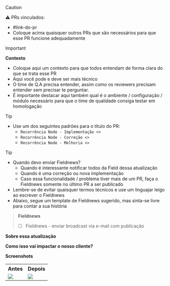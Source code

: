 
> [!CAUTION]
> ⚠️ PRs vinculados:
> - #link-do-pr
> - Coloque acima quaisquer outros PRs que são necessários para que esse PR funcione adequadamente

> [!IMPORTANT]
> **Contexto**
> - Coloque aqui um contexto para que todos entendam de forma clara do que se trata esse PR
> - Aqui você pode e deve ser mais técnico
> - O time de Q.A precisa entender, assim como os reviewers precisam entender sem precisar te perguntar.
> - É importante destacar aqui também qual é o ambiente / configuração / módulo necessário para que o time de qualidade consiga testar em homologação


> [!TIP]
> - Use um dos seguintes padrões para o título do PR:
>   - `Recorrência Node - Implementação <>`
>   - `Recorrência Node - Correção <>`
>   - `Recorrência Node - Melhoria <>`

> [!TIP]
> - Quando devo enviar Fieldnews?
>   - Quando é interessante notificar todos da Field dessa atualização
>   - Quando é uma correção ou nova implementação
>   - Caso essa funcionalidade / problema tiver mais de um PR, faça o Fieldnews somente no último PR a ser publicado
> - Lembre-se de evitar quaisquer termos técnicos e use um linguajar leigo ao escrever o Fieldnews
> - Abaixo, segue um template de Fieldnews sugerido, mas sinta-se livre para contar a sua história
>

> **Fieldnews**
> - [ ] Fieldnews - enviar broadcast via e-mail com publicação

<!-- Init:FieldnewsEmailContent -->

**Sobre essa atualização**
<!--
Descreva aqui, de forma leiga, o que esse PR faz / corrige / atualiza / melhora
-->

**Como isso vai impactar o nosso cliente?**
<!--
Descreva aqui como essa correção / nova funcionalidade vai impactar o nosso cliente, seja fazendo com ele seja capaz agora de usar a funcionalidade que estava com problemas, ou como essa nova funcionalidade pode agregar no seu dia a dia.
-->

**Screenshots**
<!--
Gifs são bem-vindos, mas cuidado! Gifs acabam tendo um tamanho grande de arquivo físico que deixa o e-mail lento, outro ponto é que se for pra fazer gifs, faça um gif rápido com zoom no que foi alterado.

Sempre que possível, dê preferências para imagens
-->
<table>
  <tr>
    <th>Antes</th>
    <th>Depois</th>
  </tr>
  <tr>
    <td>
      <!-- Antes -->
      <img src="https://socialistmodernism.com/wp-content/uploads/2017/07/placeholder-image.png">
    </td>
    <td>
      <!-- Depois -->
      <img src="https://socialistmodernism.com/wp-content/uploads/2017/07/placeholder-image.png">
    </td>
  </tr>
</table>

<!-- End:FieldnewsEmailContent -->

